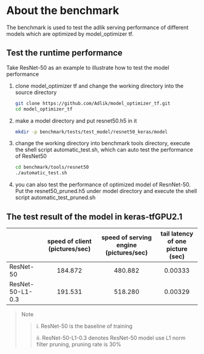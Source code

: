 # About the benchmark

The benchmark is used to test the adlik serving performance of different models which are optimized by model_optimizer tf.

## Test the runtime performance

Take ResNet-50 as an example to illustrate how to test the model performance

1. clone model_optimizer tf and change the working directory into the source directory

   ```sh
   git clone https://github.com/Adlik/model_optimizer_tf.git
   cd model_optimizer_tf
   ```

2. make a model directory and put resnet50.h5 in it

   ```sh
   mkdir -p benchmark/tests/test_model/resnet50_keras/model  
   ```

3. change the working directory into benchmark tools directory, execute the shell script automatic_test.sh, which can
auto test the performance of ResNet50

   ```sh
   cd benchmark/tools/resnet50
   ./automatic_test.sh
   ```

4. you can also test the performance of optimized model of ResnNet-50. Put the  resnet50_pruned.h5 under model directory
 and execute the shell script automatic_test_pruned.sh

## The test result of the model in keras-tfGPU2.1

|                  | speed of client (pictures/sec) | speed of serving engine (pictures/sec) | tail latency of one picture (sec) |
| ---------------- | :----------------------------: | :------------------------------------: | :-------------------------------: |
| ResNet-50        |            184.872             |                480.882                 |              0.00333              |
| ResNet-50-L1-0.3 |            191.531             |                518.280                 |              0.00329              |

> Note
>
> > i. ResNet-50 is the baseline of training
> >
> > ii. ResNet-50-L1-0.3 denotes ResNet-50 model use L1 norm filter pruning, pruning rate is 30%
